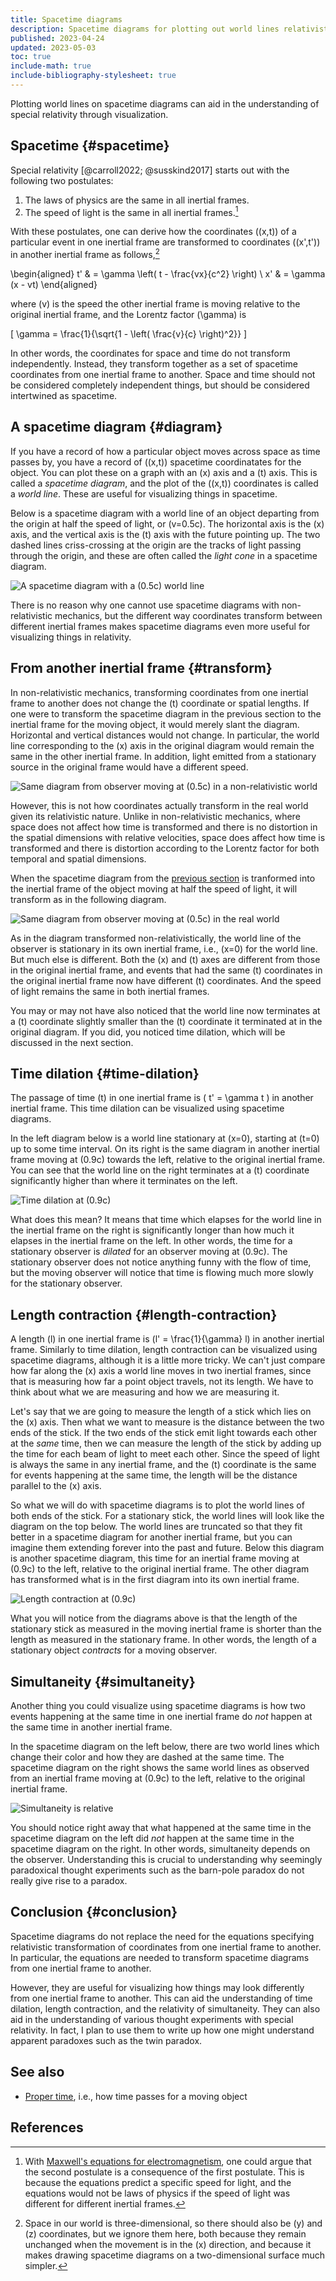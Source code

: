 ```yaml
---
title: Spacetime diagrams
description: Spacetime diagrams for plotting out world lines relativistically.
published: 2023-04-24
updated: 2023-05-03
toc: true
include-math: true
include-bibliography-stylesheet: true
---
```


Plotting world lines on spacetime diagrams can aid in the understanding of
special relativity through visualization.

## Spacetime {#spacetime}

Special relativity [@carroll2022; @susskind2017] starts out with
the following two postulates:

1.   The laws of physics are the same in all inertial frames.
2.   The speed of light is the same in all inertial frames.[^maxwell]

[^maxwell]: With [Maxwell's equations for electromagnetism],
one could argue that the second postulate is a consequence of the first postulate.
This is because the equations predict a specific speed for light,
and the equations would not be laws of physics
if the speed of light was different for different inertial frames.

With these postulates, one can derive how the coordinates \((x,t)\)
of a particular event in one inertial frame are transformed
to coordinates \((x',t')\) in another inertial frame as follows,[^ignored-yz]

\begin{aligned}
t' & = \gamma \left( t - \frac{vx}{c^2} \right) \\
x' & = \gamma (x - vt)
\end{aligned}

where \(v\) is the speed the other inertial frame is moving relative to the original inertial frame,
and the Lorentz factor \(\gamma\) is

\[ \gamma = \frac{1}{\sqrt{1 - \left( \frac{v}{c} \right)^2}} \]

[^ignored-yz]: Space in our world is three-dimensional, so there should also
be \(y\) and \(z\) coordinates, but we ignore them here, both because they
remain unchanged when the movement is in the \(x\) direction,
and because it makes drawing spacetime diagrams on a two-dimensional
surface much simpler.

In other words, the coordinates for space and time do not transform independently.
Instead, they transform together as a set of spacetime coordinates from one inertial frame to another.
Space and time should not be considered completely independent things,
but should be considered intertwined as spacetime.

[Maxwell's equations for electromagnetism]: https://www.maxwells-equations.com/

## A spacetime diagram {#diagram}

If you have a record of how a particular object moves across space as time passes by,
you have a record of \((x,t)\) spacetime coordinatates for the object.
You can plot these on a graph with an \(x\) axis and a \(t\) axis.
This is called a _spacetime diagram_, and the plot of the \((x,t)\) coordinates
is called a _world line_.  These are useful for visualizing things in spacetime.

Below is a spacetime diagram with a world line of an object departing from the origin at
half the speed of light, or \(v=0.5c\).  The horizontal axis is the \(x\) axis,
and the vertical axis is the \(t\) axis with the future pointing up.
The two dashed lines criss-crossing at the origin
are the tracks of light passing through the origin, and these are often called
the _light cone_ in a spacetime diagram.

![A spacetime diagram with a \(0.5c\) world line](/diagrams/article/relativity/diagrams/worldline.svg)

There is no reason why one cannot use spacetime diagrams with non-relativistic mechanics,
but the different way coordinates transform between different inertial frames
makes spacetime diagrams even more useful for visualizing things in relativity.

## From another inertial frame {#transform}

In non-relativistic mechanics, transforming coordinates from one inertial frame
to another does not change the \(t\) coordinate or spatial lengths.
If one were to transform the spacetime diagram in the previous section to the inertial
frame for the moving object, it would merely slant the diagram.
Horizontal and vertical distances would not change.
In particular, the world line corresponding to the \(x\) axis
in the original diagram would remain the same in the other inertial frame.
In addition, light emitted from a stationary source in the original frame
would have a different speed.

![Same diagram from observer moving at \(0.5c\) in a non-relativistic world](/diagrams/article/relativity/diagrams/worldline-nonrelativistic.svg)

However, this is not how coordinates actually transform in the real world given its relativistic nature.
Unlike in non-relativistic mechanics, where space does not affect how time is transformed
and there is no distortion in the spatial dimensions with relative velocities,
space does affect how time is transformed and there is distortion according to the Lorentz factor
for both temporal and spatial dimensions.

When the spacetime diagram from the [previous section](#diagram) is tranformed into
the inertial frame of the object moving at half the speed of light, it will transform
as in the following diagram.

![Same diagram from observer moving at \(0.5c\) in the real world](/diagrams/article/relativity/diagrams/worldline-50.svg)

As in the diagram transformed non-relativistically, the world line of the observer is stationary
in its own inertial frame, i.e., \(x=0\) for the world line.  But much else is different.
Both the \(x\) and \(t\) axes are different from those in the original inertial frame,
and events that had the same \(t\) coordinates in the original inertial frame now have
different \(t\) coordinates.  And the speed of light remains the same in both inertial frames.

You may or may not have also noticed that the world line now terminates at a \(t\) coordinate
slightly smaller than the \(t\) coordinate it terminated at in the original diagram.
If you did, you noticed time dilation, which will be discussed in the next section.

## Time dilation {#time-dilation}

The passage of time \(t\) in one inertial frame is \( t' = \gamma t \) in another inertial frame.
This time dilation can be visualized using spacetime diagrams.

In the left diagram below is a world line stationary at \(x=0\),
starting at \(t=0\) up to some time interval.
On its right is the same diagram in another inertial frame moving at \(0.9c\)
towards the left, relative to the original inertial frame.
You can see that the world line on the right terminates at a \(t\) coordinate
significantly higher than where it terminates on the left.

![Time dilation at \(0.9c\)](/diagrams/article/relativity/diagrams/time-dilation.svg)

What does this mean?  It means that time which elapses for the world line
in the inertial frame on the right is significantly longer than how much it
elapses in the inertial frame on the left.  In other words, the time for
a stationary observer is _dilated_ for an observer moving at \(0.9c\).
The stationary observer does not notice anything funny with the flow
of time, but the moving observer will notice that time is flowing much
more slowly for the stationary observer.

## Length contraction {#length-contraction}

A length \(l\) in one inertial frame is \(l' = \frac{1}{\gamma} l\) in another inertial frame.
Similarly to time dilation, length contraction can be visualized using spacetime diagrams,
although it is a little more tricky.
We can't just compare how far along the \(x\) axis a world line moves in two inertial frames,
since that is measuring how far a point object travels, not its length.
We have to think about what we are measuring and how we are measuring it.

Let's say that we are going to measure the length of a stick which lies on the \(x\) axis.
Then what we want to measure is the distance between the two ends of the stick.
If the two ends of the stick emit light towards each other at the _same_ time,
then we can measure the length of the stick by adding up the time for each beam of light
to meet each other.  Since the speed of light is always the same in any inertial frame,
and the \(t\) coordinate is the same for events happening at the same time,
the length will be the distance parallel to the \(x\) axis.

So what we will do with spacetime diagrams is to plot the world lines of both ends
of the stick.  For a stationary stick, the world lines will look like the diagram
on the top below.  The world lines are truncated so that they fit better in a
spacetime diagram for another inertial frame, but you can imagine them extending
forever into the past and future.  Below this diagram is another spacetime diagram,
this time for an inertial frame moving at \(0.9c\) to the left,
relative to the original inertial frame.  The other diagram has transformed
what is in the first diagram into its own inertial frame.

![Length contraction at \(0.9c\)](/diagrams/article/relativity/diagrams/length-contraction.svg)

What you will notice from the diagrams above is that the length of the stationary stick
as measured in the moving inertial frame is shorter than the length as measured in the
stationary frame.  In other words, the length of a stationary object _contracts_
for a moving observer.

## Simultaneity {#simultaneity}

Another thing you could visualize using spacetime diagrams is how two events
happening at the same time in one inertial frame do _not_ happen at the same time
in another inertial frame.

In the spacetime diagram on the left below, there are two world lines which change
their color and how they are dashed at the same time.  The spacetime diagram on
the right shows the same world lines as observed from an inertial frame moving
at \(0.9c\) to the left, relative to the original inertial frame.

![Simultaneity is relative](/diagrams/article/relativity/diagrams/simultaneity.svg)

You should notice right away that what happened at the same time in the
spacetime diagram on the left did _not_ happen at the same time in the spacetime
diagram on the right.  In other words, simultaneity depends on the observer.
Understanding this is crucial to understanding why seemingly paradoxical
thought experiments such as the barn-pole paradox do not really give rise
to a paradox.

## Conclusion {#conclusion}

Spacetime diagrams do not replace the need for the equations specifying
relativistic transformation of coordinates from one inertial frame to another.
In particular, the equations are needed to transform spacetime diagrams
from one inertial frame to another.

However, they are useful for visualizing how things may look differently
from one inertial frame to another.  This can aid the understanding of
time dilation, length contraction, and the relativity of simultaneity.
They can also aid in the understanding of various thought experiments
with special relativity.  In fact, I plan to use them to write up how
one might understand apparent paradoxes such as the twin paradox.

## See also

*   [Proper time](/article/physics/relativity/proper-time/),
    i.e., how time passes for a moving object

## References
